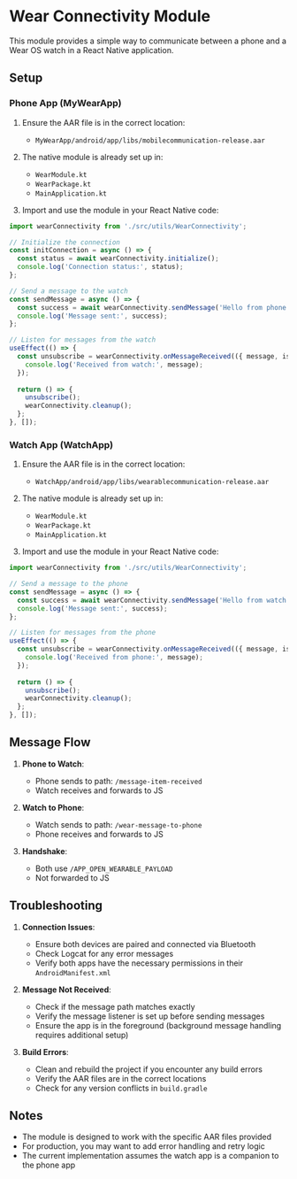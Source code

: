 # Wear Connectivity Module

This module provides a simple way to communicate between a phone and a Wear OS watch in a React Native application.

## Setup

### Phone App (MyWearApp)

1. Ensure the AAR file is in the correct location:
   - `MyWearApp/android/app/libs/mobilecommunication-release.aar`

2. The native module is already set up in:
   - `WearModule.kt`
   - `WearPackage.kt`
   - `MainApplication.kt`

3. Import and use the module in your React Native code:

```javascript
import wearConnectivity from './src/utils/WearConnectivity';

// Initialize the connection
const initConnection = async () => {
  const status = await wearConnectivity.initialize();
  console.log('Connection status:', status);
};

// Send a message to the watch
const sendMessage = async () => {
  const success = await wearConnectivity.sendMessage('Hello from phone!');
  console.log('Message sent:', success);
};

// Listen for messages from the watch
useEffect(() => {
  const unsubscribe = wearConnectivity.onMessageReceived(({ message, isFromWear }) => {
    console.log('Received from watch:', message);
  });
  
  return () => {
    unsubscribe();
    wearConnectivity.cleanup();
  };
}, []);
```

### Watch App (WatchApp)

1. Ensure the AAR file is in the correct location:
   - `WatchApp/android/app/libs/wearablecommunication-release.aar`

2. The native module is already set up in:
   - `WearModule.kt`
   - `WearPackage.kt`
   - `MainApplication.kt`

3. Import and use the module in your React Native code:

```javascript
import wearConnectivity from './src/utils/WearConnectivity';

// Send a message to the phone
const sendMessage = async () => {
  const success = await wearConnectivity.sendMessage('Hello from watch!');
  console.log('Message sent:', success);
};

// Listen for messages from the phone
useEffect(() => {
  const unsubscribe = wearConnectivity.onMessageReceived(({ message, isFromMobile }) => {
    console.log('Received from phone:', message);
  });
  
  return () => {
    unsubscribe();
    wearConnectivity.cleanup();
  };
}, []);
```

## Message Flow

1. **Phone to Watch**: 
   - Phone sends to path: `/message-item-received`
   - Watch receives and forwards to JS

2. **Watch to Phone**:
   - Watch sends to path: `/wear-message-to-phone`
   - Phone receives and forwards to JS

3. **Handshake**:
   - Both use `/APP_OPEN_WEARABLE_PAYLOAD`
   - Not forwarded to JS

## Troubleshooting

1. **Connection Issues**:
   - Ensure both devices are paired and connected via Bluetooth
   - Check Logcat for any error messages
   - Verify both apps have the necessary permissions in their `AndroidManifest.xml`

2. **Message Not Received**:
   - Check if the message path matches exactly
   - Verify the message listener is set up before sending messages
   - Ensure the app is in the foreground (background message handling requires additional setup)

3. **Build Errors**:
   - Clean and rebuild the project if you encounter any build errors
   - Verify the AAR files are in the correct locations
   - Check for any version conflicts in `build.gradle`

## Notes

- The module is designed to work with the specific AAR files provided
- For production, you may want to add error handling and retry logic
- The current implementation assumes the watch app is a companion to the phone app
